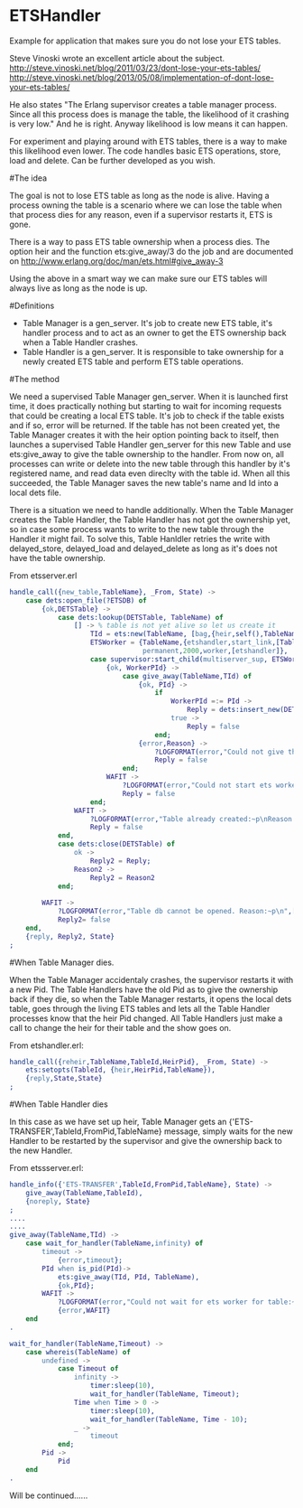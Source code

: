 ETSHandler
===========
Example for application that makes sure you do not lose your ETS tables.

Steve Vinoski wrote an excellent article about the subject.
http://steve.vinoski.net/blog/2011/03/23/dont-lose-your-ets-tables/
http://steve.vinoski.net/blog/2013/05/08/implementation-of-dont-lose-your-ets-tables/

He also states "The Erlang supervisor creates a table manager process. Since all this process does is manage the table, the likelihood of it crashing is very low."
And he is right. Anyway likelihood is low means it can happen.

For experiment and playing around with ETS tables, there is a way to make this likelihood even lower. The code handles basic ETS operations, store, load and delete. Can be further developed as you wish.

#The idea

The goal is not to lose ETS table as long as the node is alive. Having a process owning the table is a scenario where we can lose the table when that process dies for any reason, even if a supervisor restarts it, ETS is gone.

There is a way to pass ETS table ownership when a process dies. The option heir and the function ets:give_away/3 do the job and are documented on http://www.erlang.org/doc/man/ets.html#give_away-3

Using the above in a smart way we can make sure our ETS tables will always live as long as the node is up.

#Definitions

* Table Manager is a gen_server. It's job to create new ETS table, it's handler process and to act as an owner to get the ETS ownership back when a Table Handler crashes.
* Table Handler is a gen_server. It is responsible to take ownership for a newly created ETS table and perform ETS table operations.

#The method

We need a supervised Table Manager gen_server. When it is launched first time, it does practically nothing but starting to wait for incoming requests that could be creating a local ETS table. It's job to check if the table exists and if so, error will be returned. If the table has not been created yet, the Table Manager creates it with the heir option pointing back to itself, then launches a supervised Table Handler gen_server for this new Table and use ets:give_away to give the table ownership to the handler. From now on, all processes can write or delete into the new table through this handler by it's registered name, and read data even direclty with the table id. When all this succeeded, the Table Manager saves the new table's name and Id into a local dets file.

There is a situation we need to handle additionally. When the Table Manager creates the Table Handler, the Table Handler has not got the ownership yet, so in case some process wants to write to the new table through the Handler it might fail. To solve this, Table Hanldler retries the write with delayed_store, delayed_load and delayed_delete as long as it's does not have the table ownership.

From etsserver.erl
```Erlang
handle_call({new_table,TableName}, _From, State) ->
	case dets:open_file(?ETSDB) of
		{ok,DETSTable} ->
			case dets:lookup(DETSTable, TableName) of
				[] -> % table is not yet alive so let us create it
					TId = ets:new(TableName, [bag,{heir,self(),TableName}]),
					ETSWorker = {TableName,{etshandler,start_link,[TableName]},
					  			 permanent,2000,worker,[etshandler]},
					case supervisor:start_child(multiserver_sup, ETSWorker) of
						{ok, WorkerPId} ->
							case give_away(TableName,TId) of
								{ok, PId} ->
									if
										WorkerPId =:= PId ->
											Reply = dets:insert_new(DETSTable, {TableName,TId});
										true ->
											Reply = false
									end;
								{error,Reason} ->
									?LOGFORMAT(error,"Could not give the table ~p to worker ~p\nReason:~p\n",[TableName,WorkerPId,Reason]),
									Reply = false
							end;
						WAFIT ->
							?LOGFORMAT(error,"Could not start ets worker for table:~p\nReason:~p\n",[TableName,WAFIT]),
							Reply = false
					end;
				WAFIT ->
					?LOGFORMAT(error,"Table already created:~p\nReason:~p\n",[TableName,WAFIT]),
					Reply = false
			end,
			case dets:close(DETSTable) of
				ok ->
					Reply2 = Reply;
				Reason2 ->
					Reply2 = Reason2
			end;
				  
		WAFIT ->
			?LOGFORMAT(error,"Table db cannot be opened. Reason:~p\n",[WAFIT]),
			Reply2= false
	end,
	{reply, Reply2, State}
;
```
#When Table Manager dies.

When the Table Manager accidentaly crashes, the supervisor restarts it with a new Pid. The Table Handlers have the old Pid as to give the ownership back if they die, so when the Table Manager restarts, it opens the local dets table, goes through the living ETS tables and lets all the Table Handler processes know that the heir Pid changed. All Table Handlers just make a call to change the heir for their table and the show goes on.

From etshandler.erl:
```Erlang
handle_call({reheir,TableName,TableId,HeirPid}, _From, State) ->
	ets:setopts(TableId, {heir,HeirPid,TableName}),
	{reply,State,State}
;
```

#When Table Handler dies

In this case as we have set up heir, Table Manager gets an {'ETS-TRANSFER',TableId,FromPid,TableName} message, simply waits for the new Handler to be restarted by the supervisor and give the ownership back to the new Handler.

From etssserver.erl:
```Erlang
handle_info({'ETS-TRANSFER',TableId,FromPid,TableName}, State) ->
	give_away(TableName,TableId),
    {noreply, State}
;
....
....
give_away(TableName,TId) ->
	case wait_for_handler(TableName,infinity) of
		timeout ->
			{error,timeout};
		PId when is_pid(PId)->
			ets:give_away(TId, PId, TableName),
			{ok,PId};
		WAFIT ->
			?LOGFORMAT(error,"Could not wait for ets worker for table:~p\nReason:~p\n",[TableName,WAFIT]),
			{error,WAFIT}
	end
.

wait_for_handler(TableName,Timeout) ->
	case whereis(TableName) of
		undefined ->
			case Timeout of
				infinity ->
					timer:sleep(10),
					wait_for_handler(TableName, Timeout);
				Time when Time > 0 ->
					timer:sleep(10),
					wait_for_handler(TableName, Time - 10);
				_ ->
					timeout
			end;
		Pid ->
			Pid
	end
.
```

Will be continued......
